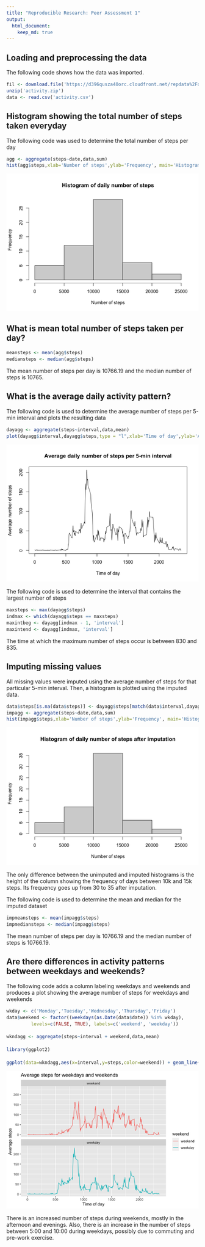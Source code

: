 ```yaml
---
title: "Reproducible Research: Peer Assessment 1"
output: 
  html_document:
    keep_md: true
---
```



## Loading and preprocessing the data
The following code shows how the data was imported.

```r
fil <- download.file('https://d396qusza40orc.cloudfront.net/repdata%2Fdata%2Factivity.zip','activity.zip')
unzip('activity.zip')
data <- read.csv('activity.csv')
```

## Histogram showing the total number of steps taken everyday
The following code was used to determine the total number of steps per day

```r
agg <- aggregate(steps~date,data,sum)
hist(agg$steps,xlab='Number of steps',ylab='Frequency', main='Histogram of daily number of steps')
```

![](PA1_template_files/figure-html/histogram-1.png)<!-- -->

## What is mean total number of steps taken per day?

```r
meansteps <- mean(agg$steps)
mediansteps <- median(agg$steps)
```
The mean number of steps per day is 10766.19 and the median number of steps is 10765.  

## What is the average daily activity pattern?
The following code is used to determine the average number of steps per 5-min interval and plots the resulting data

```r
dayagg <- aggregate(steps~interval,data,mean)
plot(dayagg$interval,dayagg$steps,type = "l",xlab='Time of day',ylab='Average number of steps', main='Average daily number of steps per 5-min interval')
```

![](PA1_template_files/figure-html/unnamed-chunk-2-1.png)<!-- -->

The following code is used to determine the interval that contains the largest number of steps

```r
maxsteps <- max(dayagg$steps)
indmax <- which(dayagg$steps == maxsteps)
maxintbeg <- dayagg[indmax - 1, 'interval']
maxintend <- dayagg[indmax, 'interval']
```
The time at which the maximum number of steps occur is between 830 and 835. 

## Imputing missing values
All missing values were imputed using the average number of steps for that particular 5-min interval. Then, a histogram is plotted using the imputed data. 

```r
data$steps[is.na(data$steps)] <- dayagg$steps[match(data$interval,dayagg$interval)][which(is.na(data$steps))]
impagg <- aggregate(steps~date,data,sum)
hist(impagg$steps,xlab='Number of steps',ylab='Frequency', main='Histogram of daily number of steps after imputation')
```

![](PA1_template_files/figure-html/unnamed-chunk-4-1.png)<!-- -->

The only difference between the unimputed and imputed histograms is the height of the column showing the frequency of days between 10k and 15k steps. Its frequency goes up from 30 to 35 after imputation.

The following code is used to determine the mean and median for the imputed dataset

```r
impmeansteps <- mean(impagg$steps)
impmediansteps <- median(impagg$steps)
```

The mean number of steps per day is 10766.19 and the median number of steps is 10766.19.

## Are there differences in activity patterns between weekdays and weekends?
The following code adds a column labeling weekdays and weekends and produces a plot showing the average number of steps for weekdays and weekends

```r
wkday <- c('Monday','Tuesday','Wednesday','Thursday','Friday')
data$weekend <- factor((weekdays(as.Date(data$date)) %in% wkday), 
         levels=c(FALSE, TRUE), labels=c('weekend', 'weekday'))

wkndagg <- aggregate(steps~interval + weekend,data,mean)

library(ggplot2)

ggplot(data=wkndagg,aes(x=interval,y=steps,color=weekend)) + geom_line() + labs(x='Time of day', y='Average steps',title='Average steps for weekdays and weekends') + facet_wrap(~weekend, ncol=1, nrow=2)
```

![](PA1_template_files/figure-html/unnamed-chunk-6-1.png)<!-- -->

There is an increased number of steps during weekends, mostly in the afternoon and evenings. Also, there is an increase in the number of steps between 5:00 and 10:00 during weekdays, possibly due to commuting and pre-work exercise.
